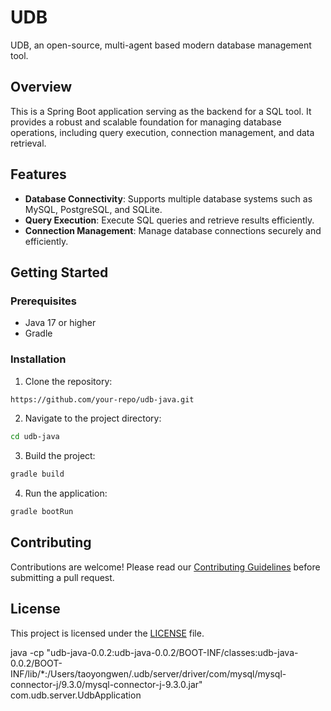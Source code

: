 # UDB
UDB, an open-source, multi-agent based modern database management tool.

## Overview
This is a Spring Boot application serving as the backend for a SQL tool. It provides a robust and scalable foundation for managing database operations, including query execution, connection management, and data retrieval.

## Features
- **Database Connectivity**: Supports multiple database systems such as MySQL, PostgreSQL, and SQLite.
- **Query Execution**: Execute SQL queries and retrieve results efficiently.
- **Connection Management**: Manage database connections securely and efficiently.

## Getting Started
### Prerequisites
- Java 17 or higher
- Gradle

### Installation
1. Clone the repository:
```bash
https://github.com/your-repo/udb-java.git
```
2. Navigate to the project directory:
```bash
cd udb-java
```
3. Build the project:
```bash
gradle build
```
4. Run the application:
```bash
gradle bootRun
```

## Contributing
Contributions are welcome! Please read our [Contributing Guidelines](CONTRIBUTING.md) before submitting a pull request.

## License
This project is licensed under the [LICENSE](LICENSE) file.



java -cp "udb-java-0.0.2:udb-java-0.0.2/BOOT-INF/classes:udb-java-0.0.2/BOOT-INF/lib/*:/Users/taoyongwen/.udb/server/driver/com/mysql/mysql-connector-j/9.3.0/mysql-connector-j-9.3.0.jar" com.udb.server.UdbApplication   